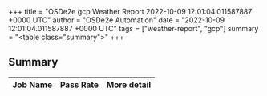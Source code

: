 +++
title = "OSDe2e gcp Weather Report 2022-10-09 12:01:04.011587887 +0000 UTC"
author = "OSDe2e Automation"
date = "2022-10-09 12:01:04.011587887 +0000 UTC"
tags = ["weather-report", "gcp"]
summary = "<table class=\"summary\"></table>"
+++
## Summary

| Job Name | Pass Rate | More detail |
|----------|-----------|-------------|




